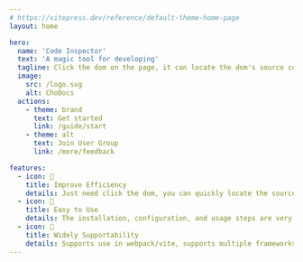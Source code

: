 ```yaml
---
# https://vitepress.dev/reference/default-theme-home-page
layout: home

hero:
  name: 'Code Inspector'
  text: 'A magic tool for developing'
  tagline: Click the dom on the page, it can locate the dom's source code in the IDE
  image:
    src: /logo.svg
    alt: ChoDocs
  actions:
    - theme: brand
      text: Get started
      link: /guide/start
    - theme: alt
      text: Join User Group
      link: /more/feedback

features:
  - icon: 🚀
    title: Improve Efficiency
    details: Just need click the dom, you can quickly locate the source code, greatly improving the development experience and efficiency.
  - icon: 📖
    title: Easy to Use
    details: The installation, configuration, and usage steps are very simple, and can be accessed and used in just one minute.
  - icon: 🎨
    title: Widely Supportability
    details: Supports use in webpack/vite, supports multiple frameworks such as vue/react.
---
```

